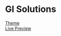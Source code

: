<h1>GI Solutions</h1>

<a href="https://themeforest.net/item/stilbro-metal-and-steelworks-company-html-template/25911576">Theme</a>
</br>
<a href="https://gi-solutions.netlify.app/">Live Preview</a>
